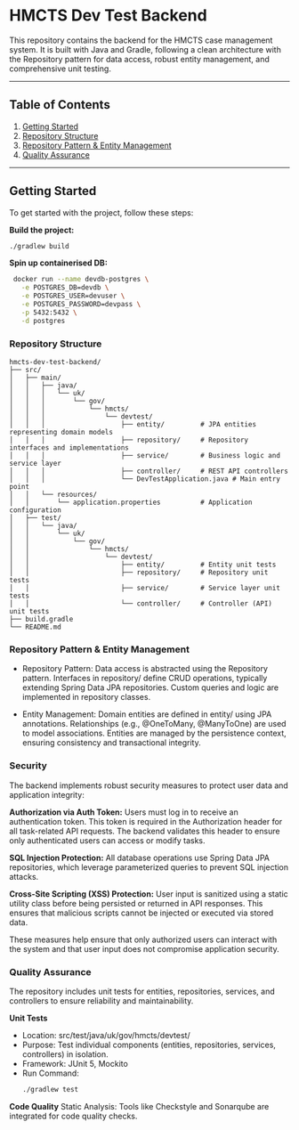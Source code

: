 # HMCTS Dev Test Backend

This repository contains the backend for the HMCTS case management system. It is built with Java and Gradle, following a clean architecture with the Repository pattern for data access, robust entity management, and comprehensive unit testing.

---

## Table of Contents

1. [Getting Started](#getting-started)
2. [Repository Structure](#repository-structure)
3. [Repository Pattern & Entity Management](#repository-pattern--entity-management)
4. [Quality Assurance](#quality-assurance)

---

## Getting Started

To get started with the project, follow these steps:

**Build the project:**
   ```bash
   ./gradlew build
   ```

**Spin up containerised DB:**
   ```bash
    docker run --name devdb-postgres \
      -e POSTGRES_DB=devdb \
      -e POSTGRES_USER=devuser \
      -e POSTGRES_PASSWORD=devpass \
      -p 5432:5432 \
      -d postgres
   ```

### Repository Structure

```
hmcts-dev-test-backend/
├── src/
│   ├── main/
│   │   ├── java/
│   │   │   └── uk/
│   │   │       └── gov/
│   │   │           └── hmcts/
│   │   │               └── devtest/
│   │   │                   ├── entity/         # JPA entities representing domain models
│   │   │                   ├── repository/     # Repository interfaces and implementations
│   │   │                   ├── service/        # Business logic and service layer
│   │   │                   ├── controller/     # REST API controllers
│   │   │                   └── DevTestApplication.java # Main entry point
│   │   └── resources/
│   │       └── application.properties          # Application configuration
│   ├── test/
│   │   └── java/
│   │       └── uk/
│   │           └── gov/
│   │               └── hmcts/
│   │                   └── devtest/
│   │                       ├── entity/         # Entity unit tests
│   │                       ├── repository/     # Repository unit tests
│   │                       ├── service/        # Service layer unit tests
│   │                       └── controller/     # Controller (API) unit tests
├── build.gradle
└── README.md
```

### Repository Pattern & Entity Management
- Repository Pattern:
Data access is abstracted using the Repository pattern. Interfaces in repository/ define CRUD operations, typically extending Spring Data JPA repositories. Custom queries and logic are implemented in repository classes.

- Entity Management:
Domain entities are defined in entity/ using JPA annotations. Relationships (e.g., @OneToMany, @ManyToOne) are used to model associations. Entities are managed by the persistence context, ensuring consistency and transactional integrity.

### Security

The backend implements robust security measures to protect user data and application integrity:

**Authorization via Auth Token:**
Users must log in to receive an authentication token. This token is required in the Authorization header for all task-related API requests. The backend validates this header to ensure only authenticated users can access or modify tasks.

**SQL Injection Protection:**
All database operations use Spring Data JPA repositories, which leverage parameterized queries to prevent SQL injection attacks.

**Cross-Site Scripting (XSS) Protection:**
User input is sanitized using a static utility class before being persisted or returned in API responses. This ensures that malicious scripts cannot be injected or executed via stored data.

These measures help ensure that only authorized users can interact with the system and that user input does not compromise application security.

### Quality Assurance
The repository includes unit tests for entities, repositories, services, and controllers to ensure reliability and maintainability.

**Unit Tests**
- Location: src/test/java/uk/gov/hmcts/devtest/
- Purpose: Test individual components (entities, repositories, services, controllers) in isolation.
- Framework: JUnit 5, Mockito
- Run Command:
  ```bash
  ./gradlew test
  ```

**Code Quality**
Static Analysis:
Tools like Checkstyle and Sonarqube are integrated for code quality checks.

